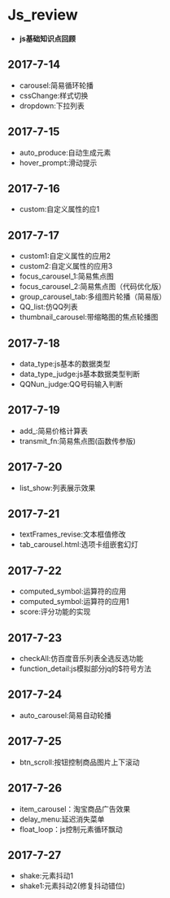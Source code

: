 # Js_review
- **js基础知识点回顾**
## 2017-7-14
* carousel:简易循环轮播
* cssChange:样式切换
* dropdown:下拉列表
## 2017-7-15
* auto_produce:自动生成元素
* hover_prompt:滑动提示
## 2017-7-16
* custom:自定义属性的应1
## 2017-7-17
* custom1:自定义属性的应用2
* custom2:自定义属性的应用3
* focus_carousel_1:简易焦点图
* focus_carousel_2:简易焦点图（代码优化版）
* group_carousel_tab:多组图片轮播（简易版）
* QQ_list:仿QQ列表
* thumbnail_carousel:带缩略图的焦点轮播图
## 2017-7-18
* data_type:js基本的数据类型
* data_type_judge:js基本数据类型判断
* QQNun_judge:QQ号码输入判断
## 2017-7-19
* add_:简易价格计算表
* transmit_fn:简易焦点图(函数传参版)
## 2017-7-20
* list_show:列表展示效果
## 2017-7-21
* textFrames_revise:文本框值修改
* tab_carousel.html:选项卡组嵌套幻灯
## 2017-7-22
* computed_symbol:运算符的应用
* computed_symbol:运算符的应用1
* score:评分功能的实现
## 2017-7-23
* checkAll:仿百度音乐列表全选反选功能
* function_detail:js模拟部分jq的$符号方法
## 2017-7-24
* auto_carousel:简易自动轮播
## 2017-7-25
* btn_scroll:按钮控制商品图片上下滚动
## 2017-7-26
* item_carousel：淘宝商品广告效果
* delay_menu:延迟消失菜单
* float_loop：js控制元素循环飘动
 ## 2017-7-27
* shake:元素抖动1
* shake1:元素抖动2(修复抖动错位)



 
